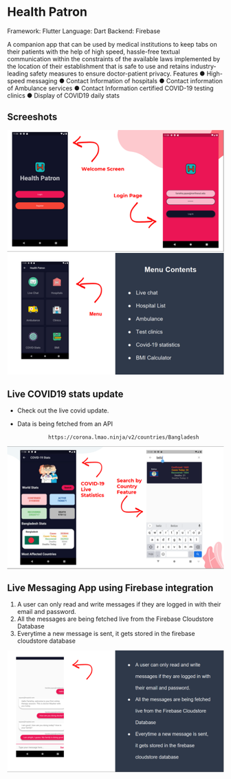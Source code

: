 # Health Patron ️

Framework: Flutter
Language: Dart
Backend: Firebase

A companion app that can be used by medical institutions to keep tabs on their patients with the help of high speed, hassle-free textual communication within the constraints of the available laws implemented by the location of their establishment that is safe to use and retains industry-leading safety measures to ensure doctor-patient privacy. Features ● High-speed messaging ● Contact Information of hospitals ● Contact information of Ambulance services ● Contact Information certified COVID-19 testing clinics ● Display of COVID19 daily stats

## Screeshots

<img src="images/welcome.png" widht="500"/>
<img src="images/Menu.png" widht="500"/>

## Live COVID19 stats update
* Check out the live covid update. 
* Data is being fetched from an API
                
                https://corona.lmao.ninja/v2/countries/Bangladesh

<img src="images/covid.png" widht="500"/>


## Live Messaging App using Firebase integration

1. A user can only read and write messages if they are logged in with their email and password.
2. All the messages are being fetched live from the Firebase Cloudstore Database
3. Everytime a new message is sent, it gets stored in the firebase cloudstore database

<img src="images/Messaging app.png" widht="500"/>



